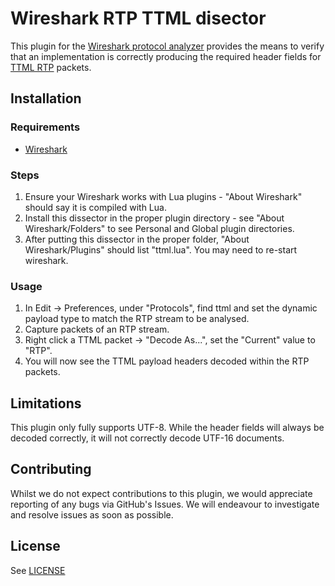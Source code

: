 # Wireshark RTP TTML disector

This plugin for the [Wireshark protocol analyzer](https://www.wireshark.org/) provides the means to verify that an implementation is correctly producing the required header fields for [TTML RTP](https://datatracker.ietf.org/doc/draft-ietf-payload-rtp-ttml/) packets.

## Installation

### Requirements

*   [Wireshark](https://www.wireshark.org/)

### Steps

1.  Ensure your Wireshark works with Lua plugins - "About Wireshark" should say it is compiled with Lua.
2.  Install this dissector in the proper plugin directory - see "About Wireshark/Folders" to see Personal and Global plugin directories.
3.  After putting this dissector in the proper folder, "About Wireshark/Plugins" should list "ttml.lua". You may need to re-start wireshark.

### Usage

1.  In Edit -> Preferences, under "Protocols", find ttml and set the dynamic payload type to match the RTP stream to be analysed.
2.  Capture packets of an RTP stream.
3.  Right click a TTML packet -> "Decode As...", set the "Current" value to "RTP".
4.  You will now see the TTML payload headers decoded within the RTP packets.

## Limitations
This plugin only fully supports UTF-8. While the header fields will always be decoded correctly, it will not correctly decode UTF-16 documents.

## Contributing

Whilst we do not expect contributions to this plugin, we would appreciate reporting of any bugs via GitHub's Issues. We will endeavour to investigate and resolve issues as soon as possible.

## License

See [LICENSE](LICENSE)

